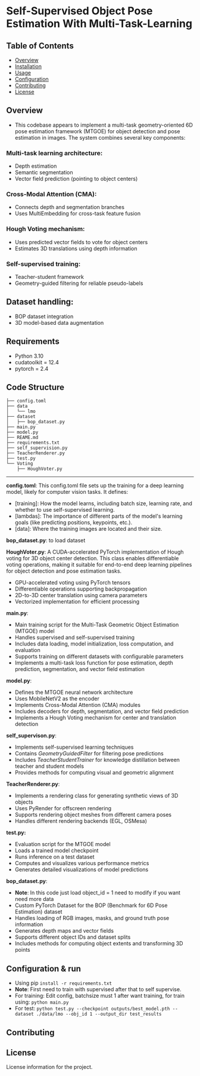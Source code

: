# Self-Supervised Object Pose Estimation With Multi-Task-Learning

## Table of Contents
- [Overview](#overview)
- [Installation](#installation)
- [Usage](#usage)
- [Configuration](#configuration)
- [Contributing](#contributing)
- [License](#license)

## Overview
- This codebase appears to implement a multi-task geometry-oriented 6D pose estimation framework (MTGOE) for object detection and pose estimation in images. The system combines several key components:

### Multi-task learning architecture:

- Depth estimation
- Semantic segmentation
- Vector field prediction (pointing to object centers)


### Cross-Modal Attention (CMA):

- Connects depth and segmentation branches
- Uses MultiEmbedding for cross-task feature fusion


### Hough Voting mechanism:

- Uses predicted vector fields to vote for object centers
- Estimates 3D translations using depth information


### Self-supervised training:

- Teacher-student framework
- Geometry-guided filtering for reliable pseudo-labels


## Dataset handling:

- BOP dataset integration
- 3D model-based data augmentation

## Requirements
- Python 3.10
- cudatoolkit = 12.4
- pytorch = 2.4

## Code Structure
```
├── config.toml
├── data
│   └── lmo
├── dataset
│   ├── bop_dataset.py
├── main.py
├── model.py
├── REAME.md
├── requirements.txt
├── self_supervision.py
├── TeacherRenderer.py
├── test.py
└── Voting
    ├── HoughVoter.py

```
---
**config.toml**: This config.toml file sets up the training for a deep learning model, likely for computer vision tasks. It defines:
- [training]: How the model learns, including batch size, learning rate, and whether to use self-supervised learning.
- [lambdas]: The importance of different parts of the model's learning goals (like predicting positions, keypoints, etc.).
- [data]: Where the training images are located and their size.

**bop_dataset.py**: to load dataset

**HoughVoter.py**: A CUDA-accelerated PyTorch implementation of Hough voting for 3D object center detection. This class enables differentiable voting operations, making it suitable for end-to-end deep learning pipelines for object detection and pose estimation tasks.

- GPU-accelerated voting using PyTorch tensors
- Differentiable operations supporting backpropagation
- 2D-to-3D center translation using camera parameters
- Vectorized implementation for efficient processing

**main.py**: 
- Main training script for the Multi-Task Geometric Object Estimation (MTGOE) model
- Handles supervised and self-supervised training
- Includes data loading, model initialization, loss computation, and evaluation
- Supports training on different datasets with configurable parameters
- Implements a multi-task loss function for pose estimation, depth prediction, segmentation, and vector field estimation

**model.py**:
- Defines the MTGOE neural network architecture
- Uses MobileNetV2 as the encoder
- Implements Cross-Modal Attention (CMA) modules
- Includes decoders for depth, segmentation, and vector field prediction
- Implements a Hough Voting mechanism for center and translation detection

**self_supervison.py**:
- Implements self-supervised learning techniques
- Contains *GeometryGuidedFilter* for filtering pose predictions
- Includes *TeacherStudentTrainer* for knowledge distillation between teacher and student models
- Provides methods for computing visual and geometric alignment

**TeacherRenderer.py**:
- Implements a rendering class for generating synthetic views of 3D objects
- Uses PyRender for offscreen rendering
- Supports rendering object meshes from different camera poses
- Handles different rendering backends (EGL, OSMesa)

**test.py:**
- Evaluation script for the MTGOE model
- Loads a trained model checkpoint
- Runs inference on a test dataset
- Computes and visualizes various performance metrics
- Generates detailed visualizations of model predictions

**bop_dataset.py**:
- **Note**: In this code just load object_id = 1 need to modify if you want need more data
- Custom PyTorch Dataset for the BOP (Benchmark for 6D Pose Estimation) dataset
- Handles loading of RGB images, masks, and ground truth pose information
- Generates depth maps and vector fields
- Supports different object IDs and dataset splits
- Includes methods for computing object extents and transforming 3D points


## Configuration & run
- Using pip ```install -r requirements.txt```
- **Note**: First need to train with supervised after that to self supervise.
- For training: Edit config, batchsize must 1 after want training, for train using: ```python main.py```
- For test: ```python test.py --checkpoint outputs/best_model.pth --dataset ./data/lmo --obj_id 1 --output_dir test_results```


## Contributing


## License
License information for the project.
